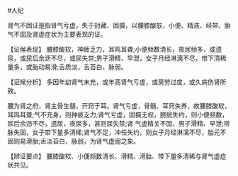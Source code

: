 #人纪

肾气不固证是指肾气亏虚，失于封藏、固摄，以腰膝酸软，小便、精液、经带、胎气不固及肾虚症状为主要表现的证。

  【证候表现】
  腰膝酸软，神疲乏力，耳鸣耳聋;小便频数清长，夜尿频多，或遗尿，或尿后余沥不尽，或尿失禁;男子滑精、早泄，女子月经淋漓不尽，带下清稀量多，或胎动易滑;舌质淡，舌苔白，脉弱。

  【证候分析】
  多因年幼肾气未充，或年高肾气亏虚，或房劳过度，或久病伤肾所致。

腰为肾之府，肾主骨生髓，开窍于耳。肾气亏虚，骨髓、耳窍失养，故腰膝酸软，耳鸣耳聋;气不充身，则神疲乏力;肾气亏虚，固摄无权，膀胱失约，则小便频数，尿后余沥不尽，遗尿，夜尿多，甚则尿失禁;肾
气虚精关不固，男子滑精、早泄;带脉失固，女子带下量多清稀;肾气不足，冲任失约，则女子月经淋漓不尽，胎元不固则易滑胎;舌淡苔白，脉弱，为肾气虚弱之象。

  【辨证要点】
  腰膝酸软、小便频数清长、滑精、滑胎、带下量多清稀与肾气虚症状共见。